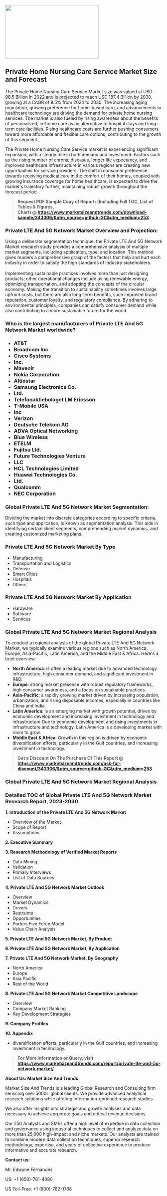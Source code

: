 <p><img class="alignnone size-medium wp-image-20088" src="https://ffe5etoiles.com/wp-content/uploads/2024/12/MST1-300x171.png" alt="" width="300" height="171" /></p><h2>Private Home Nursing Care Service Market Size and Forecast</h2><p>The Private Home Nursing Care Service Market size was valued at USD 98.5 Billion in 2022 and is projected to reach USD 187.4 Billion by 2030, growing at a CAGR of 8.5% from 2024 to 2030. The increasing aging population, growing preference for home-based care, and advancements in healthcare technology are driving the demand for private home nursing services. The market is also fueled by rising awareness about the benefits of personalized, in-home care as an alternative to hospital stays and long-term care facilities. Rising healthcare costs are further pushing consumers toward more affordable and flexible care options, contributing to the growth of this segment.</p><p>The Private Home Nursing Care Service market is experiencing significant expansion, with a steady rise in both demand and investment. Factors such as the rising number of chronic diseases, longer life expectancy, and improved healthcare infrastructure in various regions are creating new opportunities for service providers. The shift in consumer preference towards receiving medical care in the comfort of their homes, coupled with growing insurance coverage for home healthcare, is expected to drive the market's trajectory further, maintaining robust growth throughout the forecast period.</p></p><blockquote id="" class=""><strong>Request PDF Sample Copy of Report: (Including Full TOC, List of Tables &amp; Figures, Chart)&nbsp;@&nbsp;<strong><a href="https://www.marketsizeandtrends.com/download-sample/343306/&utm_source=github-GC&utm_medium=253" target="_blank">https://www.marketsizeandtrends.com/download-sample/343306/&utm_source=github-GC&utm_medium=253</a></strong></strong></blockquote><h3 id="" class="">Private LTE And 5G Network Market&nbsp;Overview and Projection:</h3><p id="" class="">Using a deliberate segmentation technique, the Private LTE And 5G Network Market research study provides a comprehensive analysis of multiple market segments, including application, type, and location. This method gives readers a comprehensive grasp of the factors that help and hurt each industry in order to satisfy the high standards of industry stakeholders. <br /> <br />Implementing sustainable practices involves more than just designing products; other operational changes include using renewable energy, optimizing transportation, and adopting the concepts of the circular economy. Making the transition to sustainability sometimes involves large upfront costs, but there are also long-term benefits, such improved brand reputation, customer loyalty, and regulatory compliance. By adhering to environmental principles, companies can satisfy consumer demand while also contributing to a more sustainable future for the world.</p><h3 id="" class="">Who is the largest manufacturers of&nbsp;Private LTE And 5G Network Market worldwide?</h3><h3 class=""><p><ul><li>AT&T </li><li> Broadcom Inc. </li><li> Cisco Systems </li><li> Inc. </li><li> Mavenir </li><li> Nokia Corporation </li><li> Altiostar </li><li> Samsung Electronics Co. </li><li> Ltd. </li><li> Telefonaktiebolaget LM Ericsson </li><li> T-Mobile USA </li><li> Inc </li><li> Verizon </li><li> Deutsche Telekom AG </li><li> ADVA Optical Networking </li><li> Blue Wireless </li><li> ETELM </li><li> Fujitsu Ltd. </li><li> Future Technologies Venture </li><li> LLC </li><li> HCL Technologies Limited </li><li> Huawei Technologies Co. </li><li> Ltd. </li><li> Qualcomm </li><li> NEC Corporation</li></ul></p></h3><h3 id="" class="">Global&nbsp;Private LTE And 5G Network Market Segmentation:</h3><p id="" class="">Dividing the market into discrete categories according to specific criteria, such type and application, is known as segmentation analysis. This aids in identifying certain client segments, comprehending market dynamics, and creating customized marketing plans.</p><h3 id="" class="">Private LTE And 5G Network Market&nbsp;By Type</h3><p><p><ul><li>Manufacturing</li><li> Transportation and Logistics</li><li> Defense</li><li> Smart Cities</li><li> Hospitals</li><li> Others</p></li></ul></p></p><h3 id="" class="">Private LTE And 5G Network Market&nbsp;By Application</h3><p class=""><p><ul><li>Hardware</li><li> Software</li><li> Services</li></ul></p></p><h3 id="" class="">Global Private LTE And 5G Network Market Regional Analysis</h3><p id="" class="">To conduct a regional analysis of the global Private LTE And 5G Network Market, we typically examine various regions such as North America, Europe, Asia-Pacific, Latin America, and the Middle East &amp; Africa. Here's a brief overview:</p><ul><li><strong>North America</strong>: is often a leading market due to advanced technology infrastructure, high consumer demand, and significant investment in R&amp;D.</li><li><strong>Europe</strong>: strong market presence with robust regulatory frameworks, high consumer awareness, and a focus on sustainable practices.</li><li><strong>Asia-Pacific</strong>: a rapidly growing market driven by increasing population, urbanization, and rising disposable incomes, especially in countries like China and India.</li><li><strong>Latin America</strong>: is an emerging market with growth potential, driven by economic development and increasing investment in technology and infrastructure.Due to economic development and rising investments in infrastructure and technology, Latin America is a developing market with room to grow.</li><li><strong>Middle East &amp; Africa</strong>: Growth in this region is driven by economic diversification efforts, particularly in the Gulf countries, and increasing investment in technology.</li></ul><blockquote id="" class=""><strong>Get a Discount On The Purchase Of This Report @ <strong><a href="https://www.marketsizeandtrends.com/ask-for-discount/343306/&utm_source=github-GC&utm_medium=253" target="_blank">https://www.marketsizeandtrends.com/ask-for-discount/343306/&utm_source=github-GC&utm_medium=253</a></strong></strong></blockquote><h3 id="" class="">Global Private LTE And 5G Network Market Regional Analysis</h3><h3 id="" class="">Detailed TOC of Global Private LTE And 5G Network Market Research Report, 2023-2030</h3><p id="" class=""><strong>1. Introduction of the Private LTE And 5G Network Market</strong></p><ul><li>Overview of the Market</li><li>Scope of Report</li><li>Assumptions</li></ul><p id="" class=""><strong>2. Executive Summary</strong></p><p id="" class=""><strong>3. Research Methodology of Verified Market Reports</strong></p><ul><li>Data Mining</li><li>Validation</li><li>Primary Interviews</li><li>List of Data Sources</li></ul><p id="" class=""><strong>4. Private LTE And 5G Network Market Outlook</strong></p><ul><li>Overview</li><li>Market Dynamics</li><li>Drivers</li><li>Restraints</li><li>Opportunities</li><li>Porters Five Force Model</li><li>Value Chain Analysis</li></ul><p id="" class=""><strong>5. Private LTE And 5G Network Market, By Product</strong></p><p id="" class=""><strong>6. Private LTE And 5G Network Market, By Application</strong></p><p id="" class=""><strong>7. Private LTE And 5G Network Market, By Geography</strong></p><ul><li>North America</li><li>Europe</li><li>Asia Pacific</li><li>Rest of the World</li></ul><p id="" class=""><strong>8. Private LTE And 5G Network Market Competitive Landscape</strong></p><ul><li>Overview</li><li>Company Market Ranking</li><li>Key Development Strategies</li></ul><p id="" class=""><strong>9. Company Profiles</strong></p><p id="" class=""><strong>10. Appendix</strong></p><ul><li>diversification efforts, particularly in the Gulf countries, and increasing investment in technology.</li></ul><blockquote id="" class=""><strong>For More Information or Query, visit <strong><strong><a href="https://www.marketsizeandtrends.com/report/private-lte-and-5g-network-market/" target="_blank">https://www.marketsizeandtrends.com/report/private-lte-and-5g-network-market/</a></strong></strong></strong></blockquote><p id="" class=""><strong>About Us: Market Size And Trends</strong></p><p id="" class="">Market Size And Trends is a leading Global Research and Consulting firm servicing over 5000+ global clients. We provide advanced analytical research solutions while offering information-enriched research studies.</p><p id="" class="">We also offer insights into strategic and growth analyses and data necessary to achieve corporate goals and critical revenue decisions.</p><p id="" class="">Our 250 Analysts and SMEs offer a high level of expertise in data collection and governance using industrial techniques to collect and analyze data on more than 25,000 high-impact and niche markets. Our analysts are trained to combine modern data collection techniques, superior research methodology, expertise, and years of collective experience to produce informative and accurate research.</p><p id="" class=""><strong>Contact us:</strong></p><p id="" class="">Mr. Edwyne Fernandes</p><p id="" class="">US: +1 (650)-781-4080</p><p id="" class="">US Toll-Free: +1 (800)-782-1768</p>
